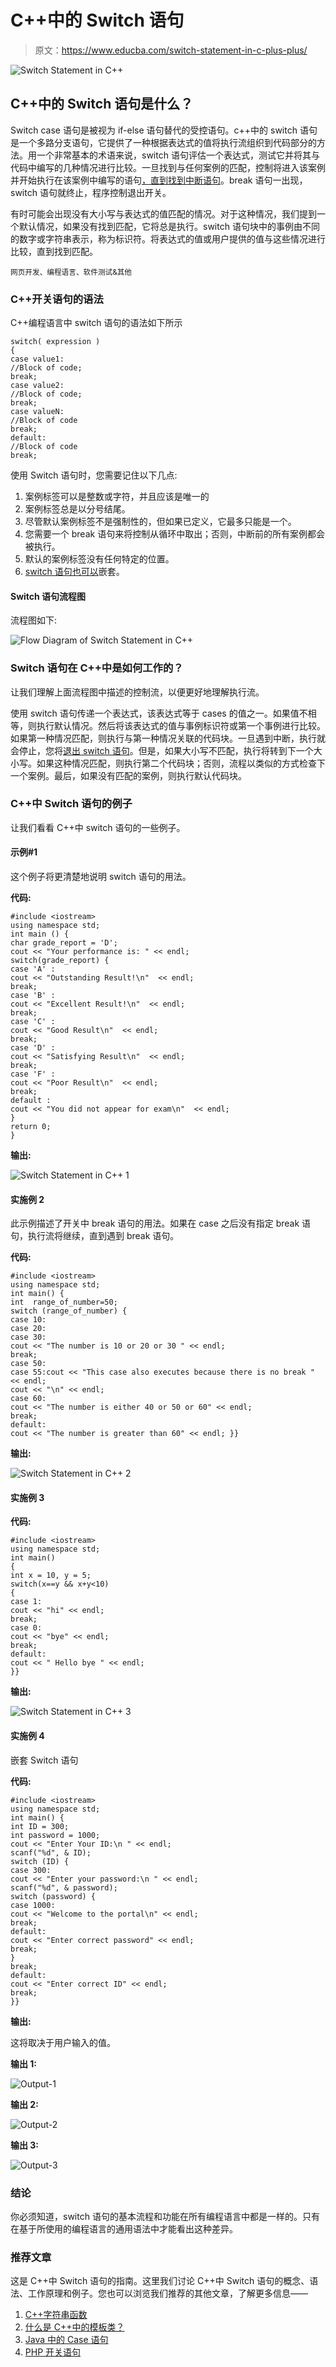 # C++中的 Switch 语句

> 原文：<https://www.educba.com/switch-statement-in-c-plus-plus/>

![Switch Statement in C++](img/9cb2ef96b69f7c8dca76a129c91d3576.png)



## C++中的 Switch 语句是什么？

Switch case 语句是被视为 if-else 语句替代的受控语句。c++中的 switch 语句是一个多路分支语句，它提供了一种根据表达式的值将执行流组织到代码部分的方法。用一个非常基本的术语来说，switch 语句评估一个表达式，测试它并将其与代码中编写的几种情况进行比较。一旦找到与任何案例的匹配，控制将进入该案例并开始执行在该案例中编写的语句[，直到找到中断语句](https://www.educba.com/break-statement-in-c-plus-plus/)。break 语句一出现，switch 语句就终止，程序控制退出开关。

有时可能会出现没有大小写与表达式的值匹配的情况。对于这种情况，我们提到一个默认情况，如果没有找到匹配，它将总是执行。switch 语句块中的事例由不同的数字或字符串表示，称为标识符。将表达式的值或用户提供的值与这些情况进行比较，直到找到匹配。

<small>网页开发、编程语言、软件测试&其他</small>

### C++开关语句的语法

C++编程语言中 switch 语句的语法如下所示

```
switch( expression )
{
case value1:
//Block of code;
break;
case value2:
//Block of code;
break;
case valueN:
//Block of code
break;
default:
//Block of code
break;
```

使用 Switch 语句时，您需要记住以下几点:

1.  案例标签可以是整数或字符，并且应该是唯一的
2.  案例标签总是以分号结尾。
3.  尽管默认案例标签不是强制性的，但如果已定义，它最多只能是一个。
4.  您需要一个 break 语句来将控制从循环中取出；否则，中断前的所有案例都会被执行。
5.  默认的案例标签没有任何特定的位置。
6.  [switch 语句也可以](https://www.educba.com/switch-statement-in-c-sharp/)嵌套。

#### Switch 语句流程图

流程图如下:

![Flow Diagram of Switch Statement in C++](img/a802801120773cd99428295e0be0f8d1.png)



### Switch 语句在 C++中是如何工作的？

让我们理解上面流程图中描述的控制流，以便更好地理解执行流。

使用 switch 语句传递一个表达式，该表达式等于 cases 的值之一。如果值不相等，则执行默认情况。然后将该表达式的值与事例标识符或第一个事例进行比较。如果第一种情况匹配，则执行与第一种情况关联的代码块。一旦遇到中断，执行就会停止，您将[退出 switch 语句](https://www.educba.com/python-switch-statement/)。但是，如果大小写不匹配，执行将转到下一个大小写。如果这种情况匹配，则执行第二个代码块；否则，流程以类似的方式检查下一个案例。最后，如果没有匹配的案例，则执行默认代码块。

### C++中 Switch 语句的例子

让我们看看 C++中 switch 语句的一些例子。

#### 示例#1

这个例子将更清楚地说明 switch 语句的用法。

**代码:**

```
#include <iostream>
using namespace std;
int main () {
char grade_report = 'D';
cout << "Your performance is: " << endl;
switch(grade_report) {
case 'A' :
cout << "Outstanding Result!\n"  << endl;
break;
case 'B' :
cout << "Excellent Result!\n"  << endl;
break;
case 'C' :
cout << "Good Result\n"  << endl;
break;
case 'D' :
cout << "Satisfying Result\n"  << endl;
break;
case 'F' :
cout << "Poor Result\n"  << endl;
break;
default :
cout << "You did not appear for exam\n"  << endl;
}
return 0;
}
```

**输出:**

![Switch Statement in C++ 1](img/cae93e1aded1e5e59036864848e29a23.png)



#### 实施例 2

此示例描述了开关中 break 语句的用法。如果在 case 之后没有指定 break 语句，执行流将继续，直到遇到 break 语句。

**代码:**

```
#include <iostream>
using namespace std;
int main() {
int  range_of_number=50;
switch (range_of_number) {
case 10:
case 20:
case 30:
cout << "The number is 10 or 20 or 30 " << endl;
break;
case 50:
case 55:cout << "This case also executes because there is no break " << endl;
cout << "\n" << endl;
case 60:
cout << "The number is either 40 or 50 or 60" << endl;
break;
default:
cout << "The number is greater than 60" << endl; }}
```

**输出:**

![Switch Statement in C++ 2](img/c7b2c8cfc612cffc8ef1448f2787b285.png)



#### 实施例 3

**代码:**

```
#include <iostream>
using namespace std;
int main()
{
int x = 10, y = 5;
switch(x==y && x+y<10)
{
case 1:
cout << "hi" << endl;
break;
case 0:
cout << "bye" << endl;
break;
default:
cout << " Hello bye " << endl;
}}
```

**输出:**

![Switch Statement in C++ 3](img/3e122ea3fe99137835e640028f99faa0.png)



#### 实施例 4

嵌套 Switch 语句

**代码:**

```
#include <iostream>
using namespace std;
int main() {
int ID = 300;
int password = 1000;
cout << "Enter Your ID:\n " << endl;
scanf("%d", & ID);
switch (ID) {
case 300:
cout << "Enter your password:\n " << endl;
scanf("%d", & password);
switch (password) {
case 1000:
cout << "Welcome to the portal\n" << endl;
break;
default:
cout << "Enter correct password" << endl;
break;
}
break;
default:
cout << "Enter correct ID" << endl;
break;
}}
```

**输出:**

这将取决于用户输入的值。

**输出 1:**

![Output-1](img/e14b80738c28b0dbc52714f4c9bdbb9c.png)



**输出 2:**

![Output-2](img/33997c9648a21fc6b5eed5a710b65121.png)



**输出 3:**

![Output-3](img/4cc0f7526e0a071d5760a70aa59fde70.png)



### 结论

你必须知道，switch 语句的基本流程和功能在所有编程语言中都是一样的。只有在基于所使用的编程语言的通用语法中才能看出这种差异。

### 推荐文章

这是 C++中 Switch 语句的指南。这里我们讨论 C++中 Switch 语句的概念、语法、工作原理和例子。您也可以浏览我们推荐的其他文章，了解更多信息——

1.  [C++字符串函数](https://www.educba.com/c-plus-plus-string-functions/)
2.  [什么是 C++中的模板类？](https://www.educba.com/what-is-template-class-in-c-plus-plus/)
3.  [Java 中的 Case 语句](https://www.educba.com/case-statement-in-java/)
4.  [PHP 开关语句](https://www.educba.com/php-switch-statement/)





